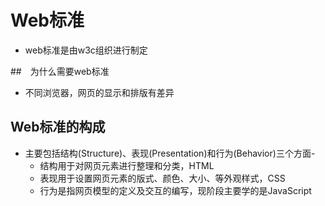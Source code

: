 # Web标准

- web标准是由w3c组织进行制定

##　为什么需要web标准

- 不同浏览器，网页的显示和排版有差异

## Web标准的构成

- 主要包括结构(Structure)、表现(Presentation)和行为(Behavior)三个方面- 
  - 结构用于对网页元素进行整理和分类，HTML
  - 表现用于设置网页元素的版式、颜色、大小、等外观样式，CSS
  - 行为是指网页模型的定义及交互的编写，现阶段主要学的是JavaScript

